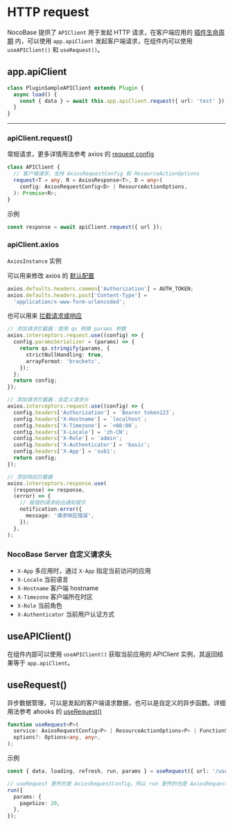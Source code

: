 # HTTP request

NocoBase 提供了 `APIClient` 用于发起 HTTP 请求，在客户端应用的 [插件生命周期](/development/client#插件的声明周期) 内，可以使用 `app.apiClient` 发起客户端请求，在组件内可以使用 `useAPIClient()` 和 `useRequest()`。

## app.apiClient

```ts
class PluginSampleAPIClient extends Plugin {
  async load() {
    const { data } = await this.app.apiClient.request({ url: 'test' });
  }
}
```

---

### apiClient.request()

常规请求，更多详情用法参考 axios 的 [request config](https://axios-http.com/docs/req_config)

```ts
class APIClient {
  // 客户端请求，支持 AxiosRequestConfig 和 ResourceActionOptions
  request<T = any, R = AxiosResponse<T>, D = any>(
    config: AxiosRequestConfig<D> | ResourceActionOptions,
  ): Promise<R>;
}
```

示例

```ts
const response = await apiClient.request({ url });
```

### apiClient.axios

`AxiosInstance` 实例

可以用来修改 axios 的 [默认配置](https://axios-http.com/docs/config_defaults)

```ts
axios.defaults.headers.common['Authorization'] = AUTH_TOKEN;
axios.defaults.headers.post['Content-Type'] =
  'application/x-www-form-urlencoded';
```

也可以用来 [拦截请求或响应](https://axios-http.com/docs/interceptors)

```ts
// 添加请求拦截器：使用 qs 转换 params 参数
axios.interceptors.request.use((config) => {
  config.paramsSerializer = (params) => {
    return qs.stringify(params, {
      strictNullHandling: true,
      arrayFormat: 'brackets',
    });
  };
  return config;
});

// 添加请求拦截器：自定义请求头
axios.interceptors.request.use((config) => {
  config.headers['Authorization'] = `Bearer token123`;
  config.headers['X-Hostname'] = `localhost`;
  config.headers['X-Timezone'] = `+08:00`;
  config.headers['X-Locale'] = 'zh-CN';
  config.headers['X-Role'] = 'admin';
  config.headers['X-Authenticator'] = 'basic';
  config.headers['X-App'] = 'sub1';
  return config;
});

// 添加响应拦截器
axios.interceptors.response.use(
  (response) => response,
  (error) => {
    // 报错的请求给出通知提示
    notification.error({
      message: '请求响应错误',
    });
  },
);
```

### NocoBase Server 自定义请求头

- `X-App` 多应用时，通过 `X-App` 指定当前访问的应用
- `X-Locale` 当前语言
- `X-Hostname` 客户端 hostname
- `X-Timezone` 客户端所在时区
- `X-Role` 当前角色
- `X-Authenticator` 当前用户认证方式

## useAPIClient()

在组件内部可以使用 `useAPIClient()` 获取当前应用的 APIClient 实例，其返回结果等于 `app.apiClient`。

## useRequest()

异步数据管理，可以是发起的客户端请求数据，也可以是自定义的异步函数。详细用法参考 ahooks 的 [useRequest()](https://ahooks.js.org/hooks/use-request/index)

```ts
function useRequest<P>(
  service: AxiosRequestConfig<P> | ResourceActionOptions<P> | FunctionService,
  options?: Options<any, any>,
);
```

示例

```ts
const { data, loading, refresh, run, params } = useRequest({ url: '/users' });

// useRequest 里传的是 AxiosRequestConfig，所以 run 里传的也是 AxiosRequestConfig
run({
  params: {
    pageSize: 20,
  },
});
```
